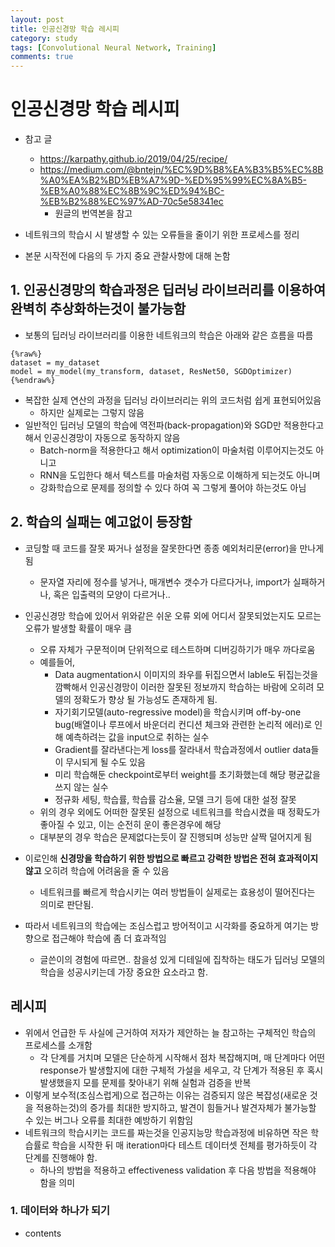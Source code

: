 ```yaml
---
layout: post
title: 인공신경망 학습 레시피
category: study
tags: [Convolutional Neural Network, Training]
comments: true
---
```


# 인공신경망 학습 레시피
- 참고 글
  - https://karpathy.github.io/2019/04/25/recipe/
  - https://medium.com/@bntejn/%EC%9D%B8%EA%B3%B5%EC%8B%A0%EA%B2%BD%EB%A7%9D-%ED%95%99%EC%8A%B5-%EB%A0%88%EC%8B%9C%ED%94%BC-%EB%B2%88%EC%97%AD-70c5e58341ec
    - 원글의 번역본을 참고

- 네트워크의 학습시 시 발생할 수 있는 오류들을 줄이기 위한 프로세스를 정리
- 본문 시작전에 다음의 두 가지 중요 관찰사항에 대해 논함

## 1. 인공신경망의 학습과정은 딥러닝 라이브러리를 이용하여 완벽히 추상화하는것이 불가능함
- 보통의 딥러닝 라이브러리를 이용한 네트워크의 학습은 아래와 같은 흐름을 따름

```
{%raw%}
dataset = my_dataset
model = my_model(my_transform, dataset, ResNet50, SGDOptimizer)
{%endraw%}
```

- 복잡한 실제 연산의 과정을 딥러닝 라이브러리는 위의 코드처럼 쉽게 표현되어있음
  - 하지만 실제로는 그렇지 않음
- 일반적인 딥러닝 모델의 학습에 역전파(back-propagation)와 SGD만 적용한다고 해서 인공신경망이 자동으로 동작하지 않음
  - Batch-norm을 적용한다고 해서 optimization이 마술처럼 이루어지는것도 아니고
  - RNN을 도입한다 해서 텍스트를 마술처럼 자동으로 이해하게 되는것도 아니며
  - 강화학습으로 문제를 정의할 수 있다 하여 꼭 그렇게 풀어야 하는것도 아님

## 2. 학습의 실패는 예고없이 등장함
- 코딩할 때 코드를 잘못 짜거나 설정을 잘못한다면 종종 예외처리문(error)을 만나게 됨
  - 문자열 자리에 정수를 넣거나, 매개변수 갯수가 다르다거나, import가 실패하거나, 혹은 입출력의 모양이 다르거나..
- 인공신경망 학습에 있어서 위와같은 쉬운 오류 외에 어디서 잘못되었는지도 모르는 오류가 발생할 확률이 매우 큼
  - 오류 자체가 구문적이며 단위적으로 테스트하며 디버깅하기가 매우 까다로움
  - 예를들어, 
    - Data augmentation시 이미지의 좌우를 뒤집으면서 lable도 뒤집는것을 깜빡해서 인공신경망이 이러한 잘못된 정보까지 학습하는 바람에 오히려 모델의 정확도가 향상 될 가능성도 존재하게 됨.
    - 자기회기모델(auto-regressive model)을 학습시키며 off-by-one bug(배열이나 루프에서 바운더리 컨디션 체크와 관련한 논리적 에러)로 인해 예측하려는 값을 input으로 취하는 실수
    - Gradient를 잘라낸다는게 loss를 잘라내서 학습과정에서 outlier data들이 무시되게 될 수도 있음
    - 미리 학습해둔 checkpoint로부터 weight를 초기화했는데 해당 평균값을 쓰지 않는 실수
    - 정규화 세팅, 학습률, 학습률 감소율, 모델 크기 등에 대한 설정 잘못
  - 위의 경우 외에도 어떠한 잘못된 설정으로 네트워크를 학습시켰을 때 정확도가 좋아질 수 있고, 이는 순전히 운이 좋은경우에 해당
  - 대부분의 경우 학습은 문제없다는듯이 잘 진행되며 성능만 살짝 덜어지게 됨

- 이로인해 __신경망을 학습하기 위한 방법으로 빠르고 강력한 방법은 전혀 효과적이지 않고__ 오히려 학습에 어려움을 줄 수 있음
  - 네트워크를 빠르게 학습시키는 여러 방법들이 실제로는 효용성이 떨어진다는 의미로 판단됨.
- 따라서 네트워크의 학습에는 조심스럽고 방어적이고 시각화를 중요하게 여기는 방향으로 접근해야 학습에 좀 더 효과적임
  - 글쓴이의 경험에 따르면.. 참을성 있게 디테일에 집착하는 태도가 딥러닝 모델의 학습을 성공시키는데 가장 중요한 요소라고 함.

## 레시피
- 위에서 언급한 두 사실에 근거하여 저자가 제안하는 늘 참고하는 구체적인 학습의 프로세스를 소개함
  - 각 단계를 거치며 모델은 단순하게 시작해서 점차 복잡해지며, 매 단계마다 어떤 response가 발생할지에 대한 구체적 가설을 세우고, 각 단계가 적용된 후 혹시 발생했을지 모를 문제를 찾아내기 위해 실험과 검증을 반복
- 이렇게 보수적(조심스럽게)으로 접근하는 이유는 검증되지 않은 복잡성(새로운 것을 적용하는것)의 증가를 최대한 방지하고, 발견이 힘들거나 발견자체가 불가능할 수 있는 버그나 오류를 최대한 예방하기 위함임
- 네트워크의 학습시키는 코드를 짜는것을 인공지능망 학습과정에 비유하면 작은 학습률로 학습을 시작한 뒤 매 iteration마다 테스트 데이터셋 전체를 평가하듯이 각 단계를 진행해야 함.
  - 하나의 방법을 적용하고 effectiveness validation 후 다음 방법을 적용해야 함을 의미

### 1. 데이터와 하나가 되기
- contents




